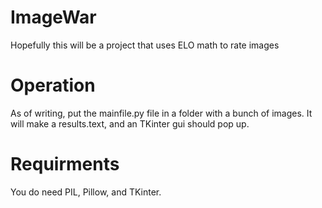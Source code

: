 # ImageWar
Hopefully this will be a project that uses ELO math to rate images

# Operation
As of writing, put the mainfile.py file in a folder with a bunch of images. It will make a results.text, and an TKinter gui should pop up. 
# Requirments
You do need PIL, Pillow, and TKinter.
